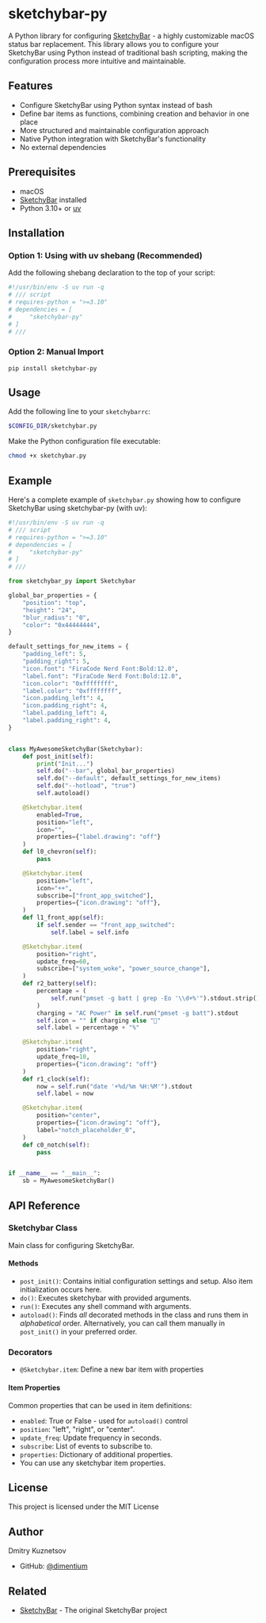 # sketchybar-py

A Python library for configuring [SketchyBar](https://github.com/FelixKratz/SketchyBar) - a highly customizable macOS status bar replacement. This library allows you to configure your SketchyBar using Python instead of traditional bash scripting, making the configuration process more intuitive and maintainable.

## Features

- Configure SketchyBar using Python syntax instead of bash
- Define bar items as functions, combining creation and behavior in one place
- More structured and maintainable configuration approach
- Native Python integration with SketchyBar's functionality
- No external dependencies

## Prerequisites

- macOS
- [SketchyBar](https://github.com/FelixKratz/SketchyBar) installed
- Python 3.10+ or [uv](https://github.com/astral-sh/uv)

## Installation

### Option 1: Using with uv shebang (Recommended)

Add the following shebang declaration to the top of your script:

```python
#!/usr/bin/env -S uv run -q
# /// script
# requires-python = ">=3.10"
# dependencies = [
#     "sketchybar-py"
# ]
# ///
```

### Option 2: Manual Import

`pip install sketchybar-py`

## Usage

Add the following line to your `sketchybarrc`:
```bash
$CONFIG_DIR/sketchybar.py
```

Make the Python configuration file executable:
```bash
chmod +x sketchybar.py
```

## Example

Here's a complete example of `sketchybar.py` showing how to configure SketchyBar using sketchybar-py (with uv):

```python
#!/usr/bin/env -S uv run -q
# /// script
# requires-python = ">=3.10"
# dependencies = [
#     "sketchybar-py"
# ]
# ///

from sketchybar_py import Sketchybar

global_bar_properties = {
    "position": "top",
    "height": "24",
    "blur_radius": "0",
    "color": "0x44444444",
}

default_settings_for_new_items = {
    "padding_left": 5,
    "padding_right": 5,
    "icon.font": "FiraCode Nerd Font:Bold:12.0",
    "label.font": "FiraCode Nerd Font:Bold:12.0",
    "icon.color": "0xffffffff",
    "label.color": "0xffffffff",
    "icon.padding_left": 4,
    "icon.padding_right": 4,
    "label.padding_left": 4,
    "label.padding_right": 4,
}


class MyAwesomeSketchyBar(Sketchybar):
    def post_init(self):
        print("Init...")
        self.do("--bar", global_bar_properties)
        self.do("--default", default_settings_for_new_items)
        self.do("--hotload", "true")
        self.autoload()

    @Sketchybar.item(
        enabled=True,
        position="left",
        icon="",
        properties={"label.drawing": "off"}
    )
    def l0_chevron(self):
        pass

    @Sketchybar.item(
        position="left",
        icon="++",
        subscribe=["front_app_switched"],
        properties={"icon.drawing": "off"},
    )
    def l1_front_app(self):
        if self.sender == "front_app_switched":
            self.label = self.info

    @Sketchybar.item(
        position="right",
        update_freq=60,
        subscribe=["system_woke", "power_source_change"],
    )
    def r2_battery(self):
        percentage = (
            self.run("pmset -g batt | grep -Eo '\\d+%'").stdout.strip().rstrip("%")
        )
        charging = "AC Power" in self.run("pmset -g batt").stdout
        self.icon = "" if charging else "󱟟"
        self.label = percentage + "%"

    @Sketchybar.item(
        position="right",
        update_freq=10,
        properties={"icon.drawing": "off"}
    )
    def r1_clock(self):
        now = self.run("date '+%d/%m %H:%M'").stdout
        self.label = now

    @Sketchybar.item(
        position="center",
        properties={"icon.drawing": "off"},
        label="notch_placeholder_0",
    )
    def c0_notch(self):
        pass


if __name__ == "__main__":
    sb = MyAwesomeSketchyBar()
```

## API Reference

### Sketchybar Class
Main class for configuring SketchyBar.

#### Methods
- `post_init()`: Contains initial configuration settings and setup. Also item initialization occurs here.
- `do()`: Executes sketchybar with provided arguments.
- `run()`: Executes any shell command with arguments.
- `autoload()`: Finds *all* decorated methods in the class and runs them in *alphabetical* order.
  Alternatively, you can call them manually in `post_init()` in your preferred order.

### Decorators
- `@Sketchybar.item`: Define a new bar item with properties

#### Item Properties
Common properties that can be used in item definitions:
- `enabled`: True or False - used for `autoload()` control
- `position`: "left", "right", or "center".
- `update_freq`: Update frequency in seconds.
- `subscribe`: List of events to subscribe to.
- `properties`: Dictionary of additional properties.
- You can use any sketchybar item properties.

## License

This project is licensed under the MIT License

## Author

Dmitry Kuznetsov
- GitHub: [@dimentium](https://github.com/dimentium)

## Related

- [SketchyBar](https://github.com/FelixKratz/SketchyBar) - The original SketchyBar project
